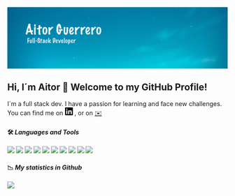 <img align='center' src="https://github.com/Aitorgb/Aitorgb/blob/main/images/bg-Aitor.jpg" alt="bg-Aitor" />


## Hi, I´m Aitor 👋 Welcome to my GitHub Profile!

I´m a full stack dev. I have a passion for learning and face new challenges.
You can find me on <a href="https://www.linkedin.com/in/aitor-guerrero/"><img src="https://github.com/Aitorgb/Aitorgb/blob/main/images/linkedin.svg" height="18" width="18" ></a> , or on [:envelope:](mailto:aitorguerrero9@gmail.com)

<!--
**Aitorgb/Aitorgb** is a ✨ _special_ ✨ repository because its `README.md` (this file) appears on your GitHub profile.
https://simpleicons.org/
https://shields.io/
https://github.com/Ileriayo/markdown-badges
Here are some ideas to get you started:
![](https://github-readme-stats.vercel.app/api/top-langs/?username=Aitorgb&theme=react&layout=compact)

- 🔭 I’m currently working on ...
- 🌱 I’m currently learning ...
- 👯 I’m looking to collaborate on ...
- 🤔 I’m looking for help with ...
- 💬 Ask me about ...
- 📫 How to reach me: ...
- 😄 Pronouns: ...
- ⚡ Fun fact: ...
-->

#### 🛠 *Languages and Tools*

![](https://img.shields.io/badge/Language-JavaScript-informational?style=flat)
![](https://img.shields.io/badge/Language-NodeJs-informational?style=flat)
![](https://img.shields.io/badge/Language-Php-informational?style=flat)
![](https://img.shields.io/badge/Language-Css3-informational?style=flat)
![](https://img.shields.io/badge/Language-Html5-informational?style=flat)
![](https://img.shields.io/badge/Database-MySql-green?style=flat)
![](https://img.shields.io/badge/Tools-NetBeans-yellow?style=flat)
![](https://img.shields.io/badge/Tools-Postman-yellow?style=flat)
![](https://img.shields.io/badge/Database-MongoDB-green?style=flat)
![](https://img.shields.io/badge/Tools-VsCode-yellow?style=flat)


#### :chart_with_downwards_trend: *My statistics in Github*

![](https://github-readme-stats.vercel.app/api?username=Aitorgb&theme=react&show_icons=true)






